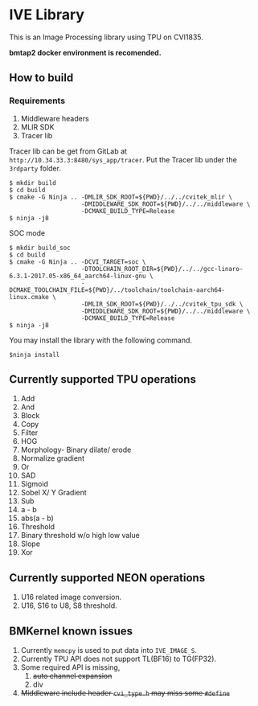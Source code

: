 # IVE Library

This is an Image Processing library using TPU on CVI1835.

**bmtap2 docker environment is recomended.**

## How to build

### Requirements

1. Middleware headers
2. MLIR SDK
3. Tracer lib

Tracer lib can be get from GitLab at ``http://10.34.33.3:8480/sys_app/tracer``. Put the Tracer lib under the ``3rdparty`` folder.

```
$ mkdir build
$ cd build
$ cmake -G Ninja .. -DMLIR_SDK_ROOT=${PWD}/../../cvitek_mlir \
                    -DMIDDLEWARE_SDK_ROOT=${PWD}/../../middleware \
                    -DCMAKE_BUILD_TYPE=Release
$ ninja -j8
```

SOC mode

```
$ mkdir build_soc
$ cd build
$ cmake -G Ninja .. -DCVI_TARGET=soc \
                    -DTOOLCHAIN_ROOT_DIR=${PWD}/../../gcc-linaro-6.3.1-2017.05-x86_64_aarch64-linux-gnu \
                    -DCMAKE_TOOLCHAIN_FILE=${PWD}/../toolchain/toolchain-aarch64-linux.cmake \
                    -DMLIR_SDK_ROOT=${PWD}/../../cvitek_tpu_sdk \
                    -DMIDDLEWARE_SDK_ROOT=${PWD}/../../middleware \
                    -DCMAKE_BUILD_TYPE=Release
$ ninja -j8
```

You may install the library with the following command.

```
$ninja install
```

## Currently supported TPU operations

1. Add
2. And
3. Block
4. Copy
5. Filter
6. HOG
7. Morphology- Binary dilate/ erode
8. Normalize gradient
9. Or
10. SAD
11. Sigmoid
12. Sobel X/ Y Gradient
13. Sub
   1. a - b
   2. abs(a - b)
14. Threshold
   3. Binary threshold w/o high low value
   4. Slope
15. Xor

## Currently supported NEON operations

1. U16 related image conversion.
2. U16, S16 to U8, S8 threshold.

## BMKernel known issues

1. Currently ``memcpy`` is used to put data into ``IVE_IMAGE_S``.
2. Currently TPU API does not support TL(BF16) to TG(FP32).
3. Some required API is missing,
   1. ~~auto channel expansion~~
   2. div
4. ~~Middleware include header ``cvi_type.h`` may miss some ``#define``~~